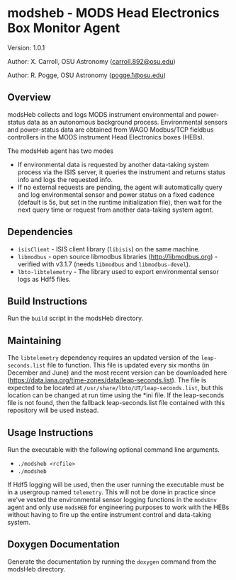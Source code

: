 # modsheb - MODS Head Electronics Box Monitor Agent
Version: 1.0.1

Author: X. Carroll, OSU Astronomy (carroll.892@osu.edu)

Author: R. Pogge, OSU Astronomy (pogge.1@osu.edu)

## Overview
modsHeb collects and logs MODS instrument environmental and power-status data as an autonomous background process. Environmental sensors and power-status data are obtained from WAGO Modbus/TCP fieldbus controllers in the MODS instrument Head Electronics boxes (HEBs).

The modsHeb agent has two modes
 * If environmental data is requested by another data-taking system process via the ISIS server, it queries the instrument and returns status info and logs the requested info.
 * If no external requests are pending, the agent will automatically query and log environmental sensor and power status on a fixed cadence (default is 5s, but set in the runtime initialization file), then wait for the next query time or request from another data-taking system agent.

## Dependencies
 * `isisClient` - ISIS client library (`libisis`) on the same machine.
 * `libmodbus` - open source libmodbus libraries (http://libmodbus.org) - verified with v3.1.7 (needs `libmodbus` and `libmodbus-devel`).
 * `lbto-libtelemetry` - The library used to export environmental sensor logs as Hdf5 files.

 ## Build Instructions
Run the `build` script in the modsHeb directory.

## Maintaining
The `libtelemetry` dependency requires an updated version of the `leap-seconds.list` file to function. This file is updated every six months (in
December and June) and the most recent version can be downloaded here (https://data.iana.org/time-zones/data/leap-seconds.list). The file is expected
to be located at `/usr/share/lbto/UT/leap-seconds.list`, but this location can be changed at run time using the *ini file. If the leap-seconds file 
is not found, then the fallback leap-seconds.list file contained with this repository will be used instead.

## Usage Instructions
Run the executable with the following optional command line arguments.
- `./modsheb <rcfile>`
- `./modsheb`

If Hdf5 logging will be used, then the user running the executable must be in a usergroup named `telemetry`. This will not be done in
practice since we've vested the environmental sensor logging functions in the `modsEnv` agent and only use `modsHEB` for engineering 
purposes to work with the HEBs without having to fire up the entire instrument control and data-taking system.

## Doxygen Documentation
Generate the documentation by running the `doxygen` command from the modsHeb directory.
